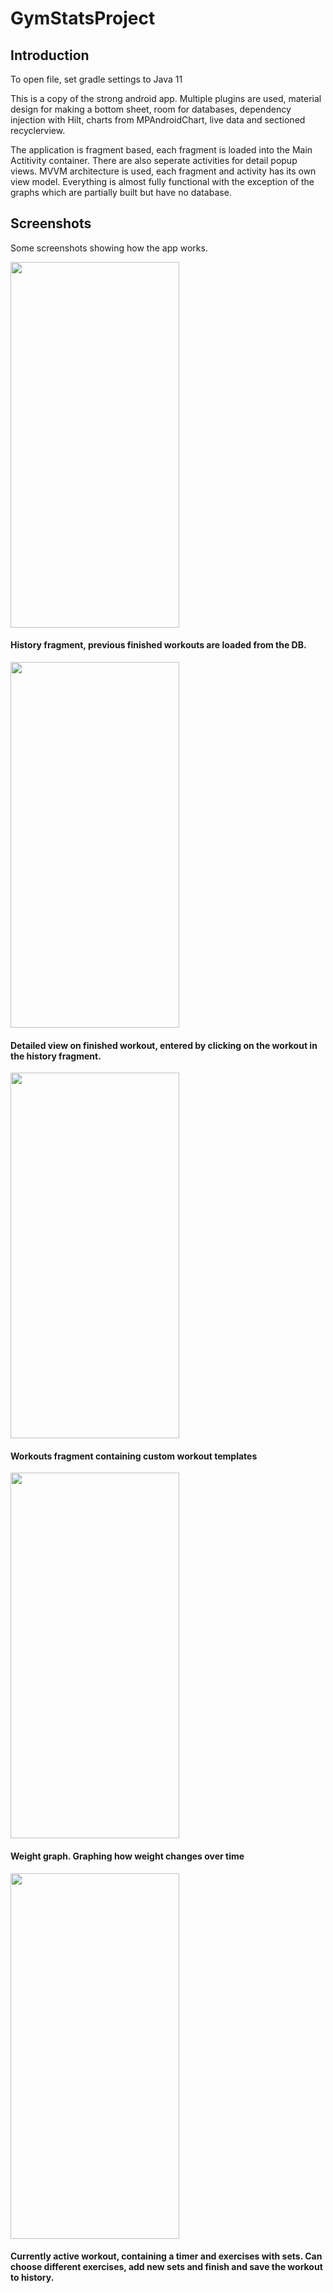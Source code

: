 # GymStatsProject

## Introduction
To open file, set gradle settings to Java 11

This is a copy of the strong android app.
Multiple plugins are used, material design for making a bottom sheet, room for databases, dependency injection with Hilt, charts from MPAndroidChart,
live data and sectioned recyclerview.

The application is fragment based, each fragment is loaded into the Main Actitivity container. 
There are also seperate activities for detail popup views. 
MVVM architecture is used, each fragment and activity has its own view model. Everything is almost fully functional
with the exception of the graphs which are partially built but have no database.

## Screenshots

Some screenshots showing how the app works.


<img src="https://user-images.githubusercontent.com/58133509/173678673-ff73a20c-82bd-4714-af0b-913cce293a54.png" width="270" height="585">

#### History fragment, previous finished workouts are loaded from the DB.

<img src="https://user-images.githubusercontent.com/58133509/173679024-72f8d522-4220-4573-b94d-ad53020e3c06.png" width="270" height="585">

#### Detailed view on finished workout, entered by clicking on the workout in the history fragment.

<img src="https://user-images.githubusercontent.com/58133509/173679204-831d5b35-e1f2-4345-bd45-c8df2a7d6efe.png" width="270" height="585">

#### Workouts fragment containing custom workout templates

<img src="https://user-images.githubusercontent.com/58133509/173679322-f6d7207a-a050-41e2-b948-8bbee317d318.png" width="270" height="585">

#### Weight graph. Graphing how weight changes over time


<img src="https://user-images.githubusercontent.com/58133509/173679543-8e1d3654-992d-4e3c-b591-6ffbc101250f.png" width="270" height="585">

#### Currently active workout, containing a timer and exercises with sets. Can choose different exercises, add new sets and finish and save the workout to history.
